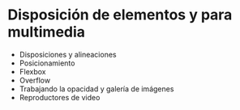 # Disposición de elementos y para multimedia

* Disposiciones y alineaciones
* Posicionamiento
* Flexbox
* Overflow
* Trabajando la opacidad y galería de imágenes
* Reproductores de video
